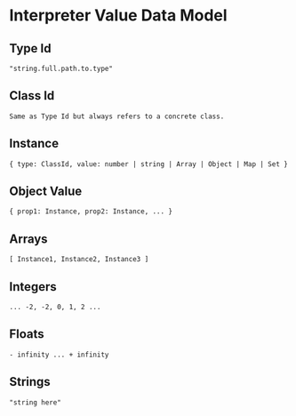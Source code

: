# Interpreter Value Data Model

## Type Id

    "string.full.path.to.type"

## Class Id

    Same as Type Id but always refers to a concrete class.

## Instance

    { type: ClassId, value: number | string | Array | Object | Map | Set }

## Object Value

    { prop1: Instance, prop2: Instance, ... }

## Arrays

    [ Instance1, Instance2, Instance3 ]

## Integers

    ... -2, -2, 0, 1, 2 ...

## Floats

    - infinity ... + infinity

## Strings

    "string here"
